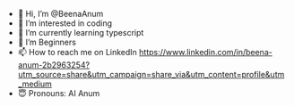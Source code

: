 - 👋 Hi, I’m @BeenaAnum
- 👀 I’m interested in coding 
- 🌱 I’m currently learning typescript 
- 💞️ I’m Beginners 
- 📫 How to reach me on LinkedIn
https://www.linkedin.com/in/beena-anum-2b2963254?utm_source=share&utm_campaign=share_via&utm_content=profile&utm_medium
- 😇 Pronouns: AI Anum 

<!---
BeenaAnum/BeenaAnum is a ✨ special ✨ repository because its `README.md` (this file) appears on your GitHub profile.
You can click the Preview link to take a look at your changes.
--->
